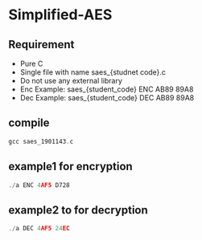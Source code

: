 # Simplified-AES
## Requirement
- Pure C
- Single file with name saes_{studnet code}.c 
- Do not use any external library
- Enc Example: saes_{student_code} ENC AB89 89A8
- Dec Example: saes_{student_code} DEC AB89 89A8
## compile
```c
gcc saes_1901143.c
```
## example1 for encryption
```c
./a ENC 4AF5 D728 
```
## example2 to for decryption
```c
./a DEC 4AF5 24EC 
```
